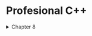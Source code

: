 # Profesional C++

<details>
<summary> Chapter 8 </summary>
<div markdown="1">

## **Class**

| Date | Code |
| :--------------------------------------- | :--------------------------------------- |
|2023.12.05| [Chap8](https://github.com/GonoBae/ProCpp/tree/main/Chap8) |

</div>
</details>
<br>
